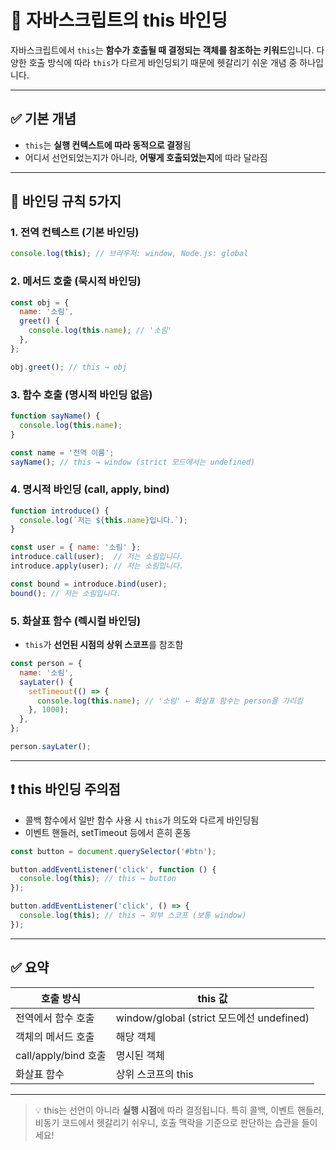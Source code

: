 # 🔗 자바스크립트의 this 바인딩

자바스크립트에서 `this`는 **함수가 호출될 때 결정되는 객체를 참조하는 키워드**입니다. 다양한 호출 방식에 따라 `this`가 다르게 바인딩되기 때문에 헷갈리기 쉬운 개념 중 하나입니다.

---

## ✅ 기본 개념

- `this`는 **실행 컨텍스트에 따라 동적으로 결정**됨
- 어디서 선언되었는지가 아니라, **어떻게 호출되었는지**에 따라 달라짐

---

## 📌 바인딩 규칙 5가지

### 1. **전역 컨텍스트 (기본 바인딩)**

```js
console.log(this); // 브라우저: window, Node.js: global
```

### 2. **메서드 호출 (묵시적 바인딩)**

```js
const obj = {
  name: '소림',
  greet() {
    console.log(this.name); // '소림'
  },
};

obj.greet(); // this → obj
```

### 3. **함수 호출 (명시적 바인딩 없음)**

```js
function sayName() {
  console.log(this.name);
}

const name = '전역 이름';
sayName(); // this → window (strict 모드에서는 undefined)
```

### 4. **명시적 바인딩 (call, apply, bind)**

```js
function introduce() {
  console.log(`저는 ${this.name}입니다.`);
}

const user = { name: '소림' };
introduce.call(user);  // 저는 소림입니다.
introduce.apply(user); // 저는 소림입니다.

const bound = introduce.bind(user);
bound(); // 저는 소림입니다.
```

### 5. **화살표 함수 (렉시컬 바인딩)**

- `this`가 **선언된 시점의 상위 스코프**를 참조함

```js
const person = {
  name: '소림',
  sayLater() {
    setTimeout(() => {
      console.log(this.name); // '소림' ← 화살표 함수는 person을 가리킴
    }, 1000);
  },
};

person.sayLater();
```

---

## ❗ this 바인딩 주의점

- 콜백 함수에서 일반 함수 사용 시 `this`가 의도와 다르게 바인딩됨
- 이벤트 핸들러, setTimeout 등에서 흔히 혼동

```js
const button = document.querySelector('#btn');

button.addEventListener('click', function () {
  console.log(this); // this → button
});

button.addEventListener('click', () => {
  console.log(this); // this → 외부 스코프 (보통 window)
});
```

---

## ✅ 요약

| 호출 방식            | this 값                                   |
| -------------------- | ----------------------------------------- |
| 전역에서 함수 호출   | window/global (strict 모드에선 undefined) |
| 객체의 메서드 호출   | 해당 객체                                 |
| call/apply/bind 호출 | 명시된 객체                               |
| 화살표 함수          | 상위 스코프의 this                        |

---

> 💡 this는 선언이 아니라 **실행 시점**에 따라 결정됩니다. 특히 콜백, 이벤트 핸들러, 비동기 코드에서 헷갈리기 쉬우니, 호출 맥락을 기준으로 판단하는 습관을 들이세요!
